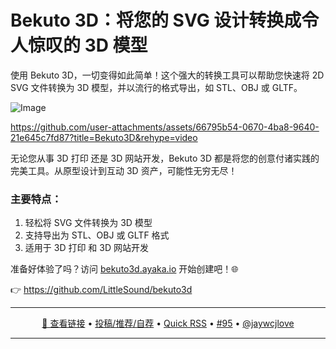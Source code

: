 Bekuto 3D：将您的 SVG 设计转换成令人惊叹的 3D 模型
===

使用 Bekuto 3D，一切变得如此简单！这个强大的转换工具可以帮助您快速将 2D SVG 文件转换为 3D 模型，并以流行的格式导出，如 STL、OBJ 或 GLTF。

![Image](https://github.com/user-attachments/assets/43409ade-9f61-4b6a-bfb6-17634a6c31a7)


https://github.com/user-attachments/assets/66795b54-0670-4ba8-9640-21e645c7fd87?title=Bekuto3D&rehype=video

无论您从事 3D 打印 还是 3D 网站开发，Bekuto 3D 都是将您的创意付诸实践的完美工具。从原型设计到互动 3D 资产，可能性无穷无尽！

### 主要特点：

1. 轻松将 SVG 文件转换为 3D 模型
2. 支持导出为 STL、OBJ 或 GLTF 格式
3. 适用于 3D 打印 和 3D 网站开发

准备好体验了吗？访问 [bekuto3d.ayaka.io](https://bekuto3d.ayaka.io/) 开始创建吧！🌐

👉 https://github.com/LittleSound/bekuto3d

---

<p align="center">
<a href="https://github.com/LittleSound/bekuto3d" target="_blank">🔗 查看链接</a> • 
<a href="https://github.com/jaywcjlove/quick-rss/issues/new/choose" target="_blank">投稿/推荐/自荐</a> • 
<a href="https://wangchujiang.com/quick-rss/feeds/index.html" target="_blank">Quick RSS</a> • 
<a href="https://github.com/jaywcjlove/quick-rss/issues/95" target="_blank">#95</a> • 
<a href="https://github.com/jaywcjlove" target="_blank">@jaywcjlove</a>
</p>

---
    